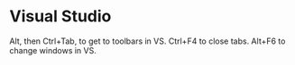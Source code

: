 # Visual Studio
Alt, then Ctrl+Tab, to get to toolbars in VS.
Ctrl+F4 to close tabs.
Alt+F6 to change windows in VS.
